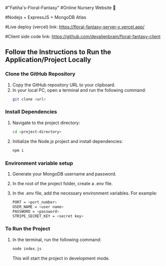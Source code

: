 #"Fatiha's-Floral-Fantasy"
#Online Nursery Website 🌱

#Nodejs + ExpressJS + MongoDB Atlas

#Live deploy (vercel) link: https://floral-fantasy-server-x.vercel.app/  

#Client side code link: https://github.com/devalienbrain/floral-fantasy-client

## Follow the Instructions to Run the Application/Project Locally

### Clone the GitHub Repository

1. Copy the GitHub repository URL to your clipboard.
2. In your local PC, open a terminal and run the following command:
   ```sh
   git clone <url>
   ```

### Install Dependencies

1. Navigate to the project directory:
   ```sh
   cd <project-directory>
   ```
2. Initialize the Node.js project and install dependencies:
   ```sh
   npm i
   ```

### Environment variable setup

1. Generate your MongoDB username and password.
2. In the root of the project folder, create a .env file.
3. In the .env file, add the necessary environment variables. For example:

   ```sh
   PORT = <port_number>
   USER_NAME = <user name>
   PASSWORD = <password>
   STRIPE_SECRET_KEY = <secret key>  

   ```

### To Run the Project

1. In the terminal, run the following command:
   ```sh
   node index.js
   ```
   This will start the project in development mode.

